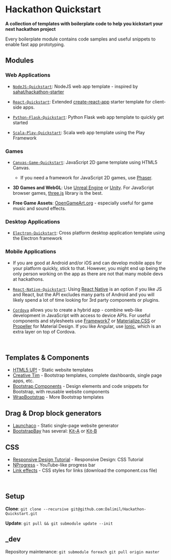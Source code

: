 # Hackathon Quickstart
**A collection of templates with boilerplate code to help you kickstart your next hackathon project**

Every boilerplate module contains code samples and useful snippets to enable fast app prototyping.

## Modules

### Web Applications

* [`NodeJS-Quickstart`](https://github.com/Dalimil/NodeJS-Quickstart): NodeJS web app template - inspired by [sahat/hackathon-starter](https://github.com/sahat/hackathon-starter)

* [`React-Quickstart`](https://github.com/Dalimil/React-Quickstart): Extended [create-react-app](https://github.com/facebookincubator/create-react-app) starter template for client-side apps.

* [`Python-Flask-Quickstart`](https://github.com/Dalimil/Python-Flask-Quickstart): Python Flask web app template to quickly get started

* [`Scala-Play-Quickstart`](https://github.com/Dalimil/Scala-Play-Quickstart): Scala web app template using the Play Framework

### Games

* [`Canvas-Game-Quickstart`](https://github.com/Dalimil/Canvas-Game-Quickstart): JavaScript 2D game template using HTML5 Canvas.
	* If you need a framework for JavaScript 2D games, use [Phaser](http://phaser.io/).

* **3D Games and WebGL**: Use [Unreal Engine](https://www.unrealengine.com/what-is-unreal-engine-4) or [Unity](http://unity3d.com/). For JavaScript browser games, [three.js](http://threejs.org/) library is the best.

* **Free Game Assets**: [OpenGameArt.org](http://opengameart.org/collections) - especially useful for game music and sound effects.

### Desktop Applications

* [`Electron-Quickstart`](https://github.com/Dalimil/Electron-Quickstart): Cross platform desktop application template using the Electron framework

### Mobile Applications

* If you are good at Android and/or iOS and can develop mobile apps for your platform quickly, stick to that. However, you might end up being the only person working on the app as there are not that many mobile devs at hackathons. 

* [`React-Native-Quickstart`](https://github.com/Dalimil/React-Native-Quickstart): Using [React Native](https://facebook.github.io/react-native/) is an option if you like JS and React, but the API excludes many parts of Android and you will likely spend a lot of time looking for 3rd party components or plugins.

* [`Cordova`](https://cordova.apache.org/) allows you to create a hybrid app - combine web-like development in JavaScript with access to device APIs. For useful components and stylesheets use [Framework7](https://framework7.io/) or [Materialize.CSS](http://materializecss.com/) or [Propeller](http://propeller.in/templates/admin-dashboard/) for Material Design. If you like Angular, use [Ionic](http://ionicframework.com/), which is an extra layer on top of Cordova.

<br>

## Templates & Components

* [HTML5 UP!](https://html5up.net/) - Static website templates
* [Creative Tim](http://www.creative-tim.com/) - Bootstrap templates, complete dashboards, single page apps, etc.
* [Bootstrap Components](http://bootsnipp.com/) - Design elements and code snippets for Bootstrap, with reusable website components
* [WrapBootstrap](https://wrapbootstrap.com/) - More Bootstrap templates

## Drag & Drop block generators

* [Launchaco](http://launchaco.com/build/) - Static single-page website generator
* [BootstrapBay](http://bootstrapbay.com/) has several: [Kit-A](http://bootstrapbay.com/preview/bootstrap-starter-kit-B51166C) or [Kit-B](http://bootstrapbay.com/preview/ultimate-blocks-bootstrap-theme-builder-B1559F1)

## CSS

* [Responsive Design Tutorial](https://internetingishard.com/html-and-css/responsive-design/) - Responsive Design: CSS Tutorial 
* [NProgress](https://github.com/rstacruz/nprogress) - YouTube-like progress bar
* [Link effects](http://tympanus.net/Development/CreativeLinkEffects/) - CSS styles for links (download the component.css file)

<br>

## Setup
**Clone**: ```git clone --recursive git@github.com:Dalimil/Hackathon-Quickstart.git```

**Update**: ```git pull && git submodule update --init```

## _dev
Repository maintenance: ```git submodule foreach git pull origin master```
